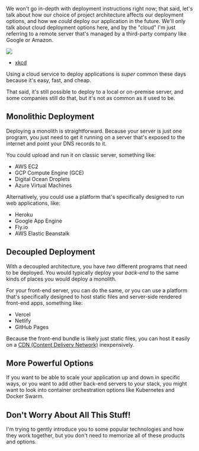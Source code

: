 We won't go in-depth with deployment instructions right now; that said, let's talk about how our choice of project architecture affects our deployment options, and how we _could_ deploy our application in the future. We'll only talk about cloud deployment options here, and by the "cloud" I'm just referring to a remote server that's managed by a third-party company like Google or Amazon.

![](https://imgs.xkcd.com/comics/the_cloud.png)

- [xkcd](https://xkcd.com/908/)

Using a cloud service to deploy applications is _super_ common these days because it's easy, fast, and cheap.

That said, it's still possible to deploy to a local or on-premise server, and some companies still do that, but it's not as common as it used to be.

## Monolithic Deployment

Deploying a monolith is straightforward. Because your server is just one program, you just need to get it running on a server that's exposed to the internet and point your DNS records to it.

You could upload and run it on classic server, something like:

- AWS EC2
- GCP Compute Engine (GCE)
- Digital Ocean Droplets
- Azure Virtual Machines

Alternatively, you could use a platform that's specifically designed to run web applications, like:

- Heroku
- Google App Engine
- Fly.io
- AWS Elastic Beanstalk

## Decoupled Deployment

With a decoupled architecture, you have _two_ different programs that need to be deployed. You would typically deploy your _back-end_ to the same kinds of places you would deploy a monolith.

For your front-end server, you can do the same, _or_ you can use a platform that's specifically designed to host static files and server-side rendered front-end apps, something like:

- Vercel
- Netlify
- GitHub Pages

Because the front-end bundle is likely just static files, you can host it easily on a [CDN (Content Delivery Network)](https://www.cloudflare.com/learning/cdn/what-is-a-cdn/) inexpensively.

## More Powerful Options

If you want to be able to scale your application up and down in specific ways, or you want to add other back-end servers to your stack, you might want to look into container orchestration options like Kubernetes and Docker Swarm.

## Don't Worry About All This Stuff!

I'm trying to gently introduce you to some popular technologies and how they work together, but you don't need to memorize all of these products and options.
